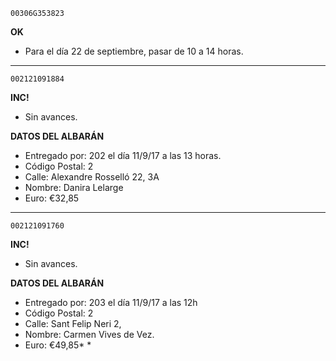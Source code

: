 
`00306G353823` 

__OK__ 

* Para el día 22 de septiembre, pasar de 10 a 14 horas.


---

`002121091884` 

__INC!__

* Sin avances.

__DATOS DEL ALBARÁN__

* Entregado por:          202 el día 11/9/17 a las 13 horas.
* Código Postal:          2
* Calle:                  Alexandre Rosselló 22, 3A
* Nombre:                 Danira Lelarge
* Euro:                   €32,85

---

`002121091760` 

__INC!__

* Sin avances.

__DATOS DEL ALBARÁN__

*  Entregado por:          203 el día 11/9/17 a las 12h
*  Código Postal:          2
*  Calle:                  Sant Felip Neri 2,
*  Nombre:                 Carmen Vives de Vez.
*  Euro:                   €49,85* * 



